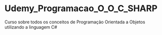 # Udemy_Programacao_O_O_C_SHARP
Curso sobre todos os conceitos de Programação Orientada a Objetos utilizando a linguagem C#
